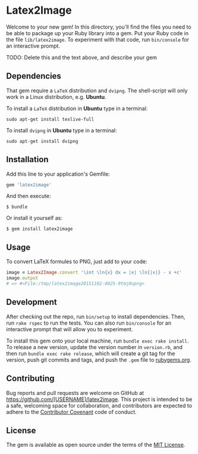 # Latex2Image

Welcome to your new gem! In this directory, you'll find the files you need to be able to package up your Ruby library into a gem. Put your Ruby code in the file `lib/latex2image`. To experiment with that code, run `bin/console` for an interactive prompt.

TODO: Delete this and the text above, and describe your gem

## Dependencies

That gem require a `LaTeX` distribution and `dvipng`. The shell-script will only work in a Linux distribution, e.g. **Ubuntu**.

To install a `LaTeX` distribution in **Ubuntu** type in a terminal:

    sudo apt-get install texlive-full

To install `dvipng` in **Ubuntu** type in a terminal:

    sudo apt-get install dvipng


## Installation

Add this line to your application's Gemfile:

```ruby
gem 'latex2image'
```

And then execute:

    $ bundle

Or install it yourself as:

    $ gem install latex2image

## Usage

To convert LaTeX formules to PNG, just add to your code:

``` ruby
image = Latex2Image.convert '\int \ln{x} dx = |x| \ln{|x|} - x +c'
image.output
# => #<File:/tmp/latex2image20151102-4025-9tmj0upng>
```

###

## Development

After checking out the repo, run `bin/setup` to install dependencies. Then, run `rake rspec` to run the tests. You can also run `bin/console` for an interactive prompt that will allow you to experiment.

To install this gem onto your local machine, run `bundle exec rake install`. To release a new version, update the version number in `version.rb`, and then run `bundle exec rake release`, which will create a git tag for the version, push git commits and tags, and push the `.gem` file to [rubygems.org](https://rubygems.org).

## Contributing

Bug reports and pull requests are welcome on GitHub at https://github.com/[USERNAME]/latex2image. This project is intended to be a safe, welcoming space for collaboration, and contributors are expected to adhere to the [Contributor Covenant](contributor-covenant.org) code of conduct.


## License

The gem is available as open source under the terms of the [MIT License](http://opensource.org/licenses/MIT).


